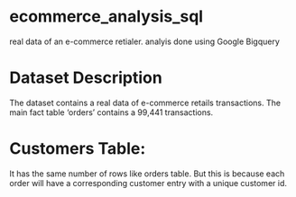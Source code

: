 # ecommerce_analysis_sql
real data of an e-commerce retialer.
analyis done using Google Bigquery
# Dataset Description
The dataset contains a real data of e-commerce retails transactions. The main fact
table ‘orders’ contains a 99,441 transactions.

# Customers Table:
It has the same number of rows like orders table. But this is because each order will
have a corresponding customer entry with a unique customer id.
